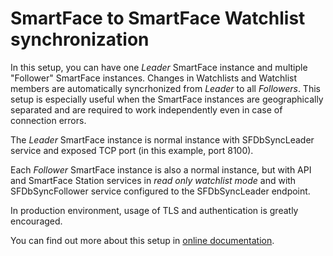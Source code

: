 # SmartFace to SmartFace Watchlist synchronization

In this setup, you can have one *Leader* SmartFace instance and multiple "Follower" SmartFace instances. 
Changes in Watchlists and Watchlist members are automatically syncrhonized from *Leader* to all 
*Followers*. This setup is especially useful when the SmartFace instances are geographically separated 
and are required to work independently even in case of connection errors.

The *Leader* SmartFace instance is normal instance with SFDbSyncLeader service and exposed TCP port (in 
this example, port 8100).

Each *Follower* SmartFace instance is also a normal instance, but with API and SmartFace Station services
in *read only watchlist mode* and with SFDbSyncFollower service configured to the SFDbSyncLeader endpoint.

In production environment, usage of TLS and authentication is greatly encouraged.

You can find out more about this setup in [online documentation](https://developers.innovatrics.com/smartface/).